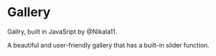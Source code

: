 # Gallery

<p>Gallry, built in JavaSript by @Nikala11.</p>
<p>A beautiful and user-friendly gallery that has a built-in slider function.</p>
